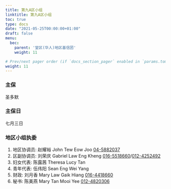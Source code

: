 ```yaml
---
title: 第九A区小组
linktitle: 第九A区小组
toc: true
type: docs
date: "2021-05-25T00:00:00+01:00"
draft: false
menu:
  bec:
    parent: '堂区(华人)地区基信团'
    weight: 11

# Prev/next pager order (if `docs_section_pager` enabled in `params.toml`)
weight: 11
---
```


### 主保
圣多默

### 主保日
七月三日

### 地区小组执委
1. 地区协调员: 赵耀裕 John Tew Eow Joo [04-5882037](tel:045882037)                          
2. 区副协调员: 刘荣庆 Gabriel Law Eng Kheng [016-5518660](tel:0165518660)/[012-4252492](tel:0124252492)
3. 妇女代表: 陈露茜 Theresa Lucy Tan
4. 青年代表: 伍伟阳 Sean Eng Wei Yang  
5. 财政: 刘月香 Mary Law Gaik Hiang [016-4418660](tel:0164418660)
6. 秘书: 陈美燕 Mary Tan Mooi Yee [012-4820306](tel:0124820306)
